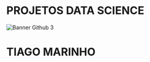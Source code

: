 # PROJETOS DATA SCIENCE
![Banner Github 3](https://github.com/ogait07/Projetos-Data-Science/assets/120313590/a85e6554-8e66-47af-879c-d0a1e09d4e80)
# TIAGO MARINHO
